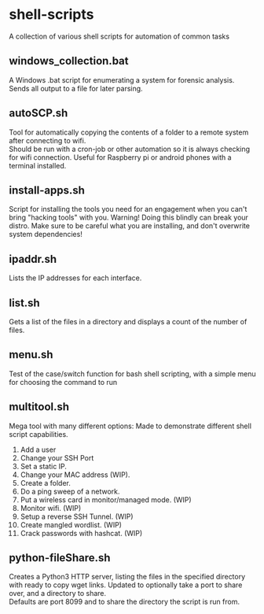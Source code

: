 # shell-scripts
A collection of various shell scripts for automation of common tasks

## windows_collection.bat

A Windows .bat script for enumerating a system for forensic analysis.  Sends all output to a file for later parsing.

## autoSCP.sh

Tool for automatically copying the contents of a folder to a remote system after connecting to wifi.  
Should be run with a cron-job or other automation so it is always checking for wifi connection.
Useful for Raspberry pi or android phones with a terminal installed.

## install-apps.sh

Script for installing the tools you need for an engagement when you can't bring "hacking tools" with you.
Warning! Doing this blindly can break your distro.  Make sure to be careful what you are installing, and 
don't overwrite system dependencies!

## ipaddr.sh

Lists the IP addresses for each interface.

## list.sh

Gets a list of the files in a directory and displays a count of the number of files.

## menu.sh

Test of the case/switch function for bash shell scripting, with a simple menu for choosing the command to run

## multitool.sh

Mega tool with many different options:
Made to demonstrate different shell script capabilities.

1) Add a user
2) Change your SSH Port
3) Set a static IP.
4) Change your MAC address (WIP).
5) Create a folder.
6) Do a ping sweep of a network.
7) Put a wireless card in monitor/managed mode. (WIP)
8) Monitor wifi. (WIP)
9) Setup a reverse SSH Tunnel. (WIP)
10) Create mangled wordlist. (WIP)
11) Crack passwords with hashcat. (WIP)

## python-fileShare.sh

Creates a Python3 HTTP server, listing the files in the specified directory with ready to copy wget links.
Updated to optionally take a port to share over, and a directory to share.  
Defaults are port 8099 and to share the directory the script is run from.
